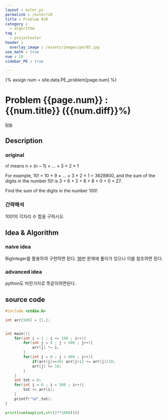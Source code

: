 ```yaml
---
layout : euler_ps
permalink : /euler/20
title : Problem 020
category :
  - algorithm
tag :
  - projecteuler
header :
  overlay_image : /assets/images/pe/05.jpg
use_math : true
num : 20
sidebar_PE : true

---
```


{% assign num = site.data.PE_problem[page.num] %}

<h1> Problem {{page.num}} : {{num.title}} ({{num.diff}}%) </h1>

<a href = "https://projecteuler.net/problem={{page.num}}">link</a>

## Description

### original

n! means n × (n − 1) × ... × 3 × 2 × 1

For example, 10! = 10 × 9 × ... × 3 × 2 × 1 = 3628800,
and the sum of the digits in the number 10! is 3 + 6 + 2 + 8 + 8 + 0 + 0 = 27.

Find the sum of the digits in the number 100!

### 간략해석

100!의 각자리 수 합을 구하시오.

## Idea & Algorithm

### naive idea

BigInteger를 활용하여 구현하면 된다. [16](/euler/16)번 문제에 풀이가 있으니 이를 참조하면 된다.

### advanced idea

python도 마찬가지로 똑같이하면된다.

## source code

``` cpp
#include <stdio.h>

int arr[500] = {1,};


int main(){
    for(int i = 1 ; i <= 100 ; i++){
        for(int j = 0 ; j < 500 ; j++){
            arr[j] *= i;
        }
        for(int j = 0 ; j < 499 ; j++){
            if(arr[j]>=10) arr[j+1] += arr[j]/10;
            arr[j] %= 10;
        }
    }
    int tot = 0;
    for(int i = 0 ; i < 500 ; i++){
        tot += arr[i];
    }
    printf("%d",tot);
}
```

``` python
print(sum(map(int,str(2**1000))))
```
